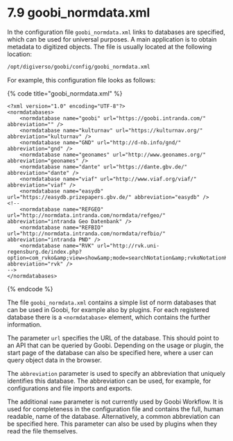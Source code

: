 # 7.9 goobi\_normdata.xml

In the configuration file `goobi_normdata.xml` links to databases are specified, which can be used for universal purposes. A main application is to obtain metadata to digitized objects. The file is usually located at the following location:

```bash
/opt/digiverso/goobi/config/goobi_normdata.xml
```

For example, this configuration file looks as follows:

{% code title="goobi_normdata.xml" %}
```
<?xml version="1.0" encoding="UTF-8"?>
<normdatabases>
    <normdatabase name="goobi" url="https://goobi.intranda.com/" abbreviation="" />
    <normdatabase name="kulturnav" url="https://kulturnav.org/" abbreviation="kulturnav" />
    <normdatabase name="GND" url="http://d-nb.info/gnd/" abbreviation="gnd" />
    <normdatabase name="geonames" url="http://www.geonames.org/" abbreviation="geonames" />
    <normdatabase name="dante" url="https://dante.gbv.de/" abbreviation="dante" />
    <normdatabase name="viaf" url="http://www.viaf.org/viaf/" abbreviation="viaf" />
    <normdatabase name="easydb" url="https://easydb.prizepapers.gbv.de/" abbreviation="easydb" />
<!--
    <normdatabase name="REFGEO" url="http://normdata.intranda.com/normdata/refgeo/" abbreviation="intranda Geo Datenbank" />
    <normdatabase name="REFBIO" url="http://normdata.intranda.com/normdata/refbio/" abbreviation="intranda PND" />
    <normdatabase name="RVK" url="http://rvk.uni-regensburg.de/index.php?option=com_rvko&amp;view=show&amp;mode=searchNotation&amp;rvkoNotationKey=" abbreviation="rvk" />
-->
</normdatabases>
```
{% endcode %}

The file `goobi_normdata.xml` contains a simple list of norm databases that can be used in Goobi, for example also by plugins. For each registered database there is a `<normdatabase>` element, which contains the further information.

The parameter `url` specifies the URL of the database. This should point to an API that can be queried by Goobi. Depending on the usage or plugin, the start page of the database can also be specified here, where a user can query object data in the browser.

The `abbreviation` parameter is used to specify an abbreviation that uniquely identifies this database. The abbreviation can be used, for example, for configurations and file imports and exports.

The additional `name` parameter is not currently used by Goobi Workflow. It is used for completeness in the configuration file and contains the full, human readable, name of the database. Alternatively, a common abbreviation can be specified here. This parameter can also be used by plugins when they read the file themselves.
